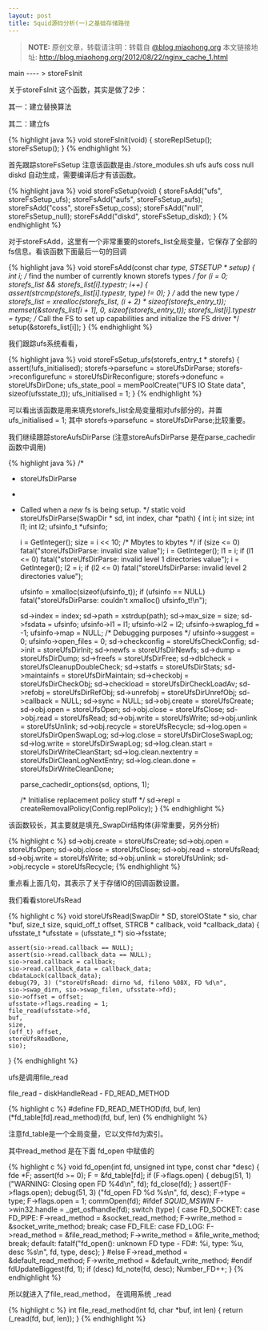 ```yaml
---
layout: post
title: Squid源码分析(一)之基础存储路径
---
```



> **NOTE:** 原创文章，转载请注明：转载自 [@blog.miaohong.org](http://blog.miaohong.org/) 本文链接地址: http://blog.miaohong.org/2012/08/22/nginx_cache_1.html

main ---- > storeFsInit

关于storeFsInit 这个函数，其实是做了2步：

其一：建立替换算法

其二：建立fs

{% highlight java %}
void
storeFsInit(void)
{
    storeReplSetup();
    storeFsSetup();
}
{% endhighlight %}

首先跟踪storeFsSetup 
注意该函数是由./store_modules.sh ufs aufs coss null diskd 自动生成，需要编译后才有该函数。

{% highlight java %}
void storeFsSetup(void)
{
	storeFsAdd("ufs", storeFsSetup_ufs);
	storeFsAdd("aufs", storeFsSetup_aufs);
	storeFsAdd("coss", storeFsSetup_coss);
	storeFsAdd("null", storeFsSetup_null);
	storeFsAdd("diskd", storeFsSetup_diskd);
}
{% endhighlight %}

对于storeFsAdd，这里有一个非常重要的storefs_list全局变量，它保存了全部的fs信息。看该函数下面最后一句的回调

{% highlight java %}
void
storeFsAdd(const char *type, STSETUP * setup)
{
    int i;
    /* find the number of currently known storefs types */
    for (i = 0; storefs_list && storefs_list[i].typestr; i++) {
	assert(strcmp(storefs_list[i].typestr, type) != 0);
    }
    /* add the new type */
    storefs_list = xrealloc(storefs_list, (i + 2) * sizeof(storefs_entry_t));
    memset(&storefs_list[i + 1], 0, sizeof(storefs_entry_t));
    storefs_list[i].typestr = type;
    /* Call the FS to set up capabilities and initialize the FS driver */
    setup(&storefs_list[i]);
}
{% endhighlight %}

我们跟踪ufs系统看看，

{% highlight java %}
void
storeFsSetup_ufs(storefs_entry_t * storefs)
{
    assert(!ufs_initialised);
    storefs->parsefunc = storeUfsDirParse;
    storefs->reconfigurefunc = storeUfsDirReconfigure;
    storefs->donefunc = storeUfsDirDone;
    ufs_state_pool = memPoolCreate("UFS IO State data", sizeof(ufsstate_t));
    ufs_initialised = 1;
}
{% endhighlight %}

可以看出该函数是用来填充storefs_list全局变量相对ufs部分的，并置ufs_initialised = 1; 其中 storefs->parsefunc = storeUfsDirParse;比较重要。

我们继续跟踪storeAufsDirParse (注意storeAufsDirParse 是在parse_cachedir函数中调用)

{% highlight java %}
/*
 * storeUfsDirParse
 *
 * Called when a *new* fs is being setup.
 */
static void
storeUfsDirParse(SwapDir * sd, int index, char *path)
{
    int i;
    int size;
    int l1;
    int l2;
    ufsinfo_t *ufsinfo;

    i = GetInteger();
    size = i << 10;		/* Mbytes to kbytes */
    if (size <= 0)
	fatal("storeUfsDirParse: invalid size value");
    i = GetInteger();
    l1 = i;
    if (l1 <= 0)
	fatal("storeUfsDirParse: invalid level 1 directories value");
    i = GetInteger();
    l2 = i;
    if (l2 <= 0)
	fatal("storeUfsDirParse: invalid level 2 directories value");

    ufsinfo = xmalloc(sizeof(ufsinfo_t));
    if (ufsinfo == NULL)
	fatal("storeUfsDirParse: couldn't xmalloc() ufsinfo_t!\n");

    sd->index = index;
    sd->path = xstrdup(path);
    sd->max_size = size;
    sd->fsdata = ufsinfo;
    ufsinfo->l1 = l1;
    ufsinfo->l2 = l2;
    ufsinfo->swaplog_fd = -1;
    ufsinfo->map = NULL;	/* Debugging purposes */
    ufsinfo->suggest = 0;
    ufsinfo->open_files = 0;
    sd->checkconfig = storeUfsCheckConfig;
    sd->init = storeUfsDirInit;
    sd->newfs = storeUfsDirNewfs;
    sd->dump = storeUfsDirDump;
    sd->freefs = storeUfsDirFree;
    sd->dblcheck = storeUfsCleanupDoubleCheck;
    sd->statfs = storeUfsDirStats;
    sd->maintainfs = storeUfsDirMaintain;
    sd->checkobj = storeUfsDirCheckObj;
    sd->checkload = storeUfsDirCheckLoadAv;
    sd->refobj = storeUfsDirRefObj;
    sd->unrefobj = storeUfsDirUnrefObj;
    sd->callback = NULL;
    sd->sync = NULL;
    sd->obj.create = storeUfsCreate;
    sd->obj.open = storeUfsOpen;
    sd->obj.close = storeUfsClose;
    sd->obj.read = storeUfsRead;
    sd->obj.write = storeUfsWrite;
    sd->obj.unlink = storeUfsUnlink;
    sd->obj.recycle = storeUfsRecycle;
    sd->log.open = storeUfsDirOpenSwapLog;
    sd->log.close = storeUfsDirCloseSwapLog;
    sd->log.write = storeUfsDirSwapLog;
    sd->log.clean.start = storeUfsDirWriteCleanStart;
    sd->log.clean.nextentry = storeUfsDirCleanLogNextEntry;
    sd->log.clean.done = storeUfsDirWriteCleanDone;

    parse_cachedir_options(sd, options, 1);

    /* Initialise replacement policy stuff */
    sd->repl = createRemovalPolicy(Config.replPolicy);
}
{% endhighlight %}

该函数较长，其主要就是填充_SwapDir结构体(非常重要，另外分析)

{% highlight c %}
    sd->obj.create = storeUfsCreate;
    sd->obj.open = storeUfsOpen;
    sd->obj.close = storeUfsClose;
    sd->obj.read = storeUfsRead;
    sd->obj.write = storeUfsWrite;
    sd->obj.unlink = storeUfsUnlink;
    sd->obj.recycle = storeUfsRecycle;
{% endhighlight %}

重点看上面几句，其表示了关于存储IO的回调函数设置。

我们看看storeUfsRead

{% highlight c %}
void
storeUfsRead(SwapDir * SD, storeIOState * sio, char *buf, size_t size, squid_off_t offset, STRCB * callback, void *callback_data)
{
    ufsstate_t *ufsstate = (ufsstate_t *) sio->fsstate;

    assert(sio->read.callback == NULL);
    assert(sio->read.callback_data == NULL);
    sio->read.callback = callback;
    sio->read.callback_data = callback_data;
    cbdataLock(callback_data);
    debug(79, 3) ("storeUfsRead: dirno %d, fileno %08X, FD %d\n",
	sio->swap_dirn, sio->swap_filen, ufsstate->fd);
    sio->offset = offset;
    ufsstate->flags.reading = 1;
    file_read(ufsstate->fd,
	buf,
	size,
	(off_t) offset,
	storeUfsReadDone,
	sio);
}
{% endhighlight %}

ufs是调用file_read

file_read - diskHandleRead - FD_READ_METHOD
 
{% highlight c %}
#define FD_READ_METHOD(fd, buf, len) (*fd_table[fd].read_method)(fd, buf, len)
{% endhighlight %}

注意fd_table是一个全局变量，它以文件fd为索引。

其中read_method 是在下面 fd_open 中赋值的

{% highlight c %}
void
fd_open(int fd, unsigned int type, const char *desc)
{
    fde *F;
    assert(fd >= 0);
    F = &fd_table[fd];
    if (F->flags.open) {
	debug(51, 1) ("WARNING: Closing open FD %4d\n", fd);
	fd_close(fd);
    }
    assert(!F->flags.open);
    debug(51, 3) ("fd_open FD %d %s\n", fd, desc);
    F->type = type;
    F->flags.open = 1;
    commOpen(fd);
#ifdef _SQUID_MSWIN_
    F->win32.handle = _get_osfhandle(fd);
    switch (type) {
    case FD_SOCKET:
    case FD_PIPE:
	F->read_method = &socket_read_method;
	F->write_method = &socket_write_method;
	break;
    case FD_FILE:
    case FD_LOG:
	F->read_method = &file_read_method;
	F->write_method = &file_write_method;
	break;
    default:
	fatalf("fd_open(): unknown FD type - FD#: %i, type: %u, desc %s\n", fd, type, desc);
    }
#else
    F->read_method = &default_read_method;
    F->write_method = &default_write_method;
#endif
    fdUpdateBiggest(fd, 1);
    if (desc)
	fd_note(fd, desc);
    Number_FD++;
}
{% endhighlight %}

所以就进入了file_read_method， 在调用系统 _read

{% highlight c %}
int
file_read_method(int fd, char *buf, int len)
{
    return (_read(fd, buf, len));
}
{% endhighlight %}

